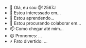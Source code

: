 -   👋 Olá, eu sou @12567J 
-   👀 Estou interessado em... 
-   🌱 Estou aprendendo... 
-   💞️ Estou procurando colaborar em... 
-  📫 Como chegar até mim...
-  😄 Pronomes: ...
-  ⚡ Fato divertido: ...

<!---
12567J/12567J é um repositório ✨ especial ✨ porque seu README.md (este arquivo) aparece no seu perfil do GitHub.
Você pode clicar no link Visualizar para dar uma olhada em suas alterações.
--->
